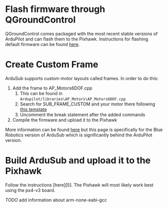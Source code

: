 # Flash firmware through QGroundControl
QGroundControl comes packaged with the most recent stable versions of ArduPilot and can flash them to the Pixhawk. 
Instructions for flashing default firmware can be found [here][1].

# Create Custom Frame
ArduSub supports custom motor layouts called frames. In order to do this:
1. Add the frame to AP_Motors6DOF.cpp
   1. This can be found in `Ardupilot/libraries\AP_Motors\AP_Motors6DOF.cpp`
   2. Search for SUB_FRAME_CUSTOM and your motor there following [this template][2]
   3. Uncomment the break statement after the added commands
2. Compile the firmware and upload it to the Pixhawk

More information can be found [here][4] but this page is specifically for the Blue Robotics version of ArduSub which is significantly
behind the ArduPilot version.


# Build ArduSub and upload it to the Pixhawk
Follow the instructions [here][5]. The Pixhawk will most likely work best using the px4-v3 board.

*TODO* add information about arm-none-eabi-gcc

[1]: https://docs.qgroundcontrol.com/en/SetupView/Firmware.html
[2]: https://www.ardusub.com/developers/developers.html#making-a-custom-configuration
[3]: https://www.ardusub.com/developers/developers.html#developers
[4]: https://github.com/ArduPilot/ardupilot/blob/master/BUILD.md
